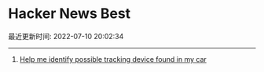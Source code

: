 # Hacker News Best

最近更新时间: 2022-07-10 20:02:34

--- 
1. [Help me identify possible tracking device found in my car](https://gist.github.com/jwbee/90e32362fd24b1a233b882ffa7950616) 
